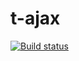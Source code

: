 # t-ajax

[![Build status](https://travis-ci.org/atomelements/t-ajax.svg?branch=master)](https://travis-ci.org/atomelements/t-ajax)
